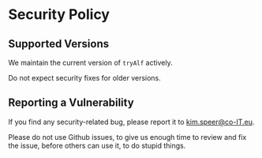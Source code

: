 # Security Policy

## Supported Versions

We maintain the current version of `tryAlf` actively. 

Do not expect security fixes for older versions.

## Reporting a Vulnerability

If you find any security-related bug, please report it to kim.speer@co-IT.eu. 

Please do not use Github issues, to give us enough time to review and fix the issue, before others can use it, to do stupid things.
